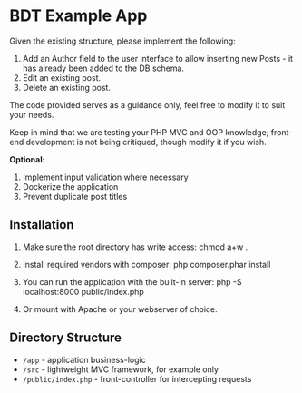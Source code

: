 # BDT Example App

Given the existing structure, please implement the following:

1. Add an Author field to the user interface to allow inserting new Posts - it has already been added to the DB schema.
2. Edit an existing post.
3. Delete an existing post.

The code provided serves as a guidance only, feel free to modify it to
suit your needs.

Keep in mind that we are testing your PHP MVC and OOP knowledge; front-end
development is not being critiqued, though modify it if you wish.

**Optional:**
1. Implement input validation where necessary
2. Dockerize the application
3. Prevent duplicate post titles

## Installation

1. Make sure the root directory has write access: 
    chmod a+w .

2. Install required vendors with composer:
    php composer.phar install

3. You can run the application with the built-in server:
    php -S localhost:8000 public/index.php

4. Or mount with Apache or your webserver of choice.

## Directory Structure

* `/app` - application business-logic
* `/src` - lightweight MVC framework, for example only
* `/public/index.php` - front-controller for intercepting requests
